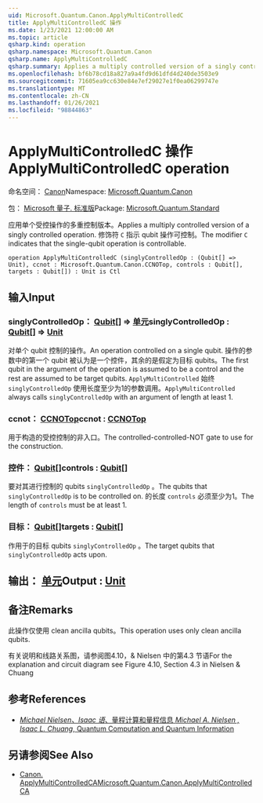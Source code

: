 ```yaml
---
uid: Microsoft.Quantum.Canon.ApplyMultiControlledC
title: ApplyMultiControlledC 操作
ms.date: 1/23/2021 12:00:00 AM
ms.topic: article
qsharp.kind: operation
qsharp.namespace: Microsoft.Quantum.Canon
qsharp.name: ApplyMultiControlledC
qsharp.summary: Applies a multiply controlled version of a singly controlled operation. The modifier `C` indicates that the single-qubit operation is controllable.
ms.openlocfilehash: bf6b78cd18a827a9a4fd9d61dfd4d240de3503e9
ms.sourcegitcommit: 71605ea9cc630e84e7ef29027e1f0ea06299747e
ms.translationtype: MT
ms.contentlocale: zh-CN
ms.lasthandoff: 01/26/2021
ms.locfileid: "98844863"
---
```

# <a name="applymulticontrolledc-operation"></a><span data-ttu-id="54435-102">ApplyMultiControlledC 操作</span><span class="sxs-lookup"><span data-stu-id="54435-102">ApplyMultiControlledC operation</span></span>

<span data-ttu-id="54435-103">命名空间： [Canon](xref:Microsoft.Quantum.Canon)</span><span class="sxs-lookup"><span data-stu-id="54435-103">Namespace: [Microsoft.Quantum.Canon](xref:Microsoft.Quantum.Canon)</span></span>

<span data-ttu-id="54435-104">包： [Microsoft 量子. 标准版](https://nuget.org/packages/Microsoft.Quantum.Standard)</span><span class="sxs-lookup"><span data-stu-id="54435-104">Package: [Microsoft.Quantum.Standard](https://nuget.org/packages/Microsoft.Quantum.Standard)</span></span>


<span data-ttu-id="54435-105">应用单个受控操作的多重控制版本。</span><span class="sxs-lookup"><span data-stu-id="54435-105">Applies a multiply controlled version of a singly controlled operation.</span></span>
<span data-ttu-id="54435-106">修饰符 `C` 指示 qubit 操作可控制。</span><span class="sxs-lookup"><span data-stu-id="54435-106">The modifier `C` indicates that the single-qubit operation is controllable.</span></span>

```qsharp
operation ApplyMultiControlledC (singlyControlledOp : (Qubit[] => Unit), ccnot : Microsoft.Quantum.Canon.CCNOTop, controls : Qubit[], targets : Qubit[]) : Unit is Ctl
```


## <a name="input"></a><span data-ttu-id="54435-107">输入</span><span class="sxs-lookup"><span data-stu-id="54435-107">Input</span></span>

### <a name="singlycontrolledop--qubit--unit"></a><span data-ttu-id="54435-108">singlyControlledOp： [Qubit](xref:microsoft.quantum.lang-ref.qubit)[] => [单元](xref:microsoft.quantum.lang-ref.unit)</span><span class="sxs-lookup"><span data-stu-id="54435-108">singlyControlledOp : [Qubit](xref:microsoft.quantum.lang-ref.qubit)[] => [Unit](xref:microsoft.quantum.lang-ref.unit)</span></span> 

<span data-ttu-id="54435-109">对单个 qubit 控制的操作。</span><span class="sxs-lookup"><span data-stu-id="54435-109">An operation controlled on a single qubit.</span></span>
<span data-ttu-id="54435-110">操作的参数中的第一个 qubit 被认为是一个控件，其余的是假定为目标 qubits。</span><span class="sxs-lookup"><span data-stu-id="54435-110">The first qubit in the argument of the operation is assumed to be a control and the rest are assumed to be target qubits.</span></span>
<span data-ttu-id="54435-111">`ApplyMultiControlled` 始终 `singlyControlledOp` 使用长度至少为1的参数调用。</span><span class="sxs-lookup"><span data-stu-id="54435-111">`ApplyMultiControlled` always calls `singlyControlledOp` with an argument of length at least 1.</span></span>


### <a name="ccnot--ccnotop"></a><span data-ttu-id="54435-112">ccnot： [CCNOTop](xref:Microsoft.Quantum.Canon.CCNOTop)</span><span class="sxs-lookup"><span data-stu-id="54435-112">ccnot : [CCNOTop](xref:Microsoft.Quantum.Canon.CCNOTop)</span></span>

<span data-ttu-id="54435-113">用于构造的受控控制的非入口。</span><span class="sxs-lookup"><span data-stu-id="54435-113">The controlled-controlled-NOT gate to use for the construction.</span></span>


### <a name="controls--qubit"></a><span data-ttu-id="54435-114">控件： [Qubit](xref:microsoft.quantum.lang-ref.qubit)[]</span><span class="sxs-lookup"><span data-stu-id="54435-114">controls : [Qubit](xref:microsoft.quantum.lang-ref.qubit)[]</span></span>

<span data-ttu-id="54435-115">要对其进行控制的 qubits `singlyControlledOp` 。</span><span class="sxs-lookup"><span data-stu-id="54435-115">The qubits that `singlyControlledOp` is to be controlled on.</span></span>
<span data-ttu-id="54435-116">的长度 `controls` 必须至少为1。</span><span class="sxs-lookup"><span data-stu-id="54435-116">The length of `controls` must be at least 1.</span></span>


### <a name="targets--qubit"></a><span data-ttu-id="54435-117">目标： [Qubit](xref:microsoft.quantum.lang-ref.qubit)[]</span><span class="sxs-lookup"><span data-stu-id="54435-117">targets : [Qubit](xref:microsoft.quantum.lang-ref.qubit)[]</span></span>

<span data-ttu-id="54435-118">作用于的目标 qubits `singlyControlledOp` 。</span><span class="sxs-lookup"><span data-stu-id="54435-118">The target qubits that `singlyControlledOp` acts upon.</span></span>



## <a name="output--unit"></a><span data-ttu-id="54435-119">输出： [单元](xref:microsoft.quantum.lang-ref.unit)</span><span class="sxs-lookup"><span data-stu-id="54435-119">Output : [Unit](xref:microsoft.quantum.lang-ref.unit)</span></span>



## <a name="remarks"></a><span data-ttu-id="54435-120">备注</span><span class="sxs-lookup"><span data-stu-id="54435-120">Remarks</span></span>

<span data-ttu-id="54435-121">此操作仅使用 clean ancilla qubits。</span><span class="sxs-lookup"><span data-stu-id="54435-121">This operation uses only clean ancilla qubits.</span></span>

<span data-ttu-id="54435-122">有关说明和线路关系图，请参阅图4.10，& Nielsen 中的第4.3 节语</span><span class="sxs-lookup"><span data-stu-id="54435-122">For the explanation and circuit diagram see Figure 4.10, Section 4.3 in Nielsen & Chuang</span></span>

## <a name="references"></a><span data-ttu-id="54435-123">参考</span><span class="sxs-lookup"><span data-stu-id="54435-123">References</span></span>

- [<span data-ttu-id="54435-124">*Michael Nielsen、Isaac 语*、量程计算和量程信息</span><span class="sxs-lookup"><span data-stu-id="54435-124"> *Michael A. Nielsen , Isaac L. Chuang*, Quantum Computation and Quantum Information </span></span>](http://doi.org/10.1017/CBO9780511976667)

## <a name="see-also"></a><span data-ttu-id="54435-125">另请参阅</span><span class="sxs-lookup"><span data-stu-id="54435-125">See Also</span></span>

- [<span data-ttu-id="54435-126">Canon. ApplyMultiControlledCA</span><span class="sxs-lookup"><span data-stu-id="54435-126">Microsoft.Quantum.Canon.ApplyMultiControlledCA</span></span>](xref:Microsoft.Quantum.Canon.ApplyMultiControlledCA)